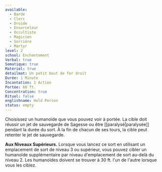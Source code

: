 ```yaml
---
available:
  - Barde
  - Clerc
  - Druide
  - Ensorceleur
  - Occultiste
  - Magicien
  - Sorcière
  - Martyr
level: 2
school: Enchantement
Verbal: true
Somatique: true
Matériel: true
detailmat: Un petit bout de fer droit
Durée: 1 Minute
Incantation: 1 Action
Portée: 60 ft.
Concentration: true
Rituel: false
englishname: Hold Person
status: empty
---
```

Choisissez un humanoïde que vous pouvez voir à portée. La cible doit réussir un jet de sauvegarde de Sagesse ou être [[paralysé|paralysée]] pendant la durée du sort. À la fin de chacun de ses tours, la cible peut retenter le jet de sauvegarde.

**Aux Niveaux Supérieurs.** Lorsque vous lancez ce sort en utilisant un emplacement de sort de niveau 3 ou supérieur, vous pouvez cibler un humanoïde supplémentaire par niveau d'emplacement de sort au-delà du niveau 2. Les humanoïdes doivent se trouver à 30 ft. l'un de l'autre lorsque vous les ciblez.
